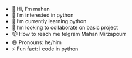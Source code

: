- 👋 Hi, I’m mahan
- 👀 I’m interested in python
- 🌱 I’m currently learning python
- 💞️ I’m looking to collaborate on basic project
- 📫 How to reach me telgram Mahan Mirzapourr
- 😄 Pronouns: he/him
- ⚡ Fun fact: i code in python

<!---
mahannaham908/mahannaham908 is a ✨ special ✨ repository because its `README.md` (this file) appears on your GitHub profile.
You can click the Preview link to take a look at your changes.
--->
